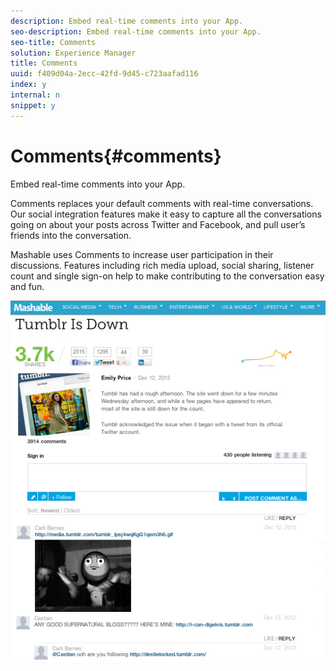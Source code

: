 ```yaml
---
description: Embed real-time comments into your App.
seo-description: Embed real-time comments into your App.
seo-title: Comments
solution: Experience Manager
title: Comments
uuid: f409d04a-2ecc-42fd-9d45-c723aafad116
index: y
internal: n
snippet: y
---
```


# Comments{#comments}

Embed real-time comments into your App.

Comments replaces your default comments with real-time conversations. Our social integration features make it easy to capture all the conversations going on about your posts across Twitter and Facebook, and pull user’s friends into the conversation.

Mashable uses Comments to increase user participation in their discussions. Features including rich media upload, social sharing, listener count and single sign-on help to make contributing to the conversation easy and fun.

![](assets/CommentsMashable.png) 

<!-- 

c_comments_app.dita

 -->

